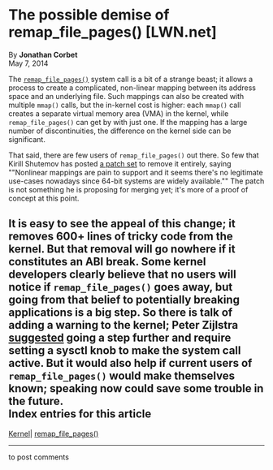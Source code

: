 # The possible demise of remap_file_pages() [LWN.net]

By **Jonathan Corbet**  
May 7, 2014 

The [`remap_file_pages()`](http://man7.org/linux/man-pages/man2/remap_file_pages.2.html) system call is a bit of a strange beast; it allows a process to create a complicated, non-linear mapping between its address space and an underlying file. Such mappings can also be created with multiple `mmap()` calls, but the in-kernel cost is higher: each `mmap()` call creates a separate virtual memory area (VMA) in the kernel, while `remap_file_pages()` can get by with just one. If the mapping has a large number of discontinuities, the difference on the kernel side can be significant. 

That said, there are few users of `remap_file_pages()` out there. So few that Kirill Shutemov has posted [a patch set](/Articles/597631/) to remove it entirely, saying ""Nonlinear mappings are pain to support and it seems there's no legitimate use-cases nowadays since 64-bit systems are widely available."" The patch is not something he is proposing for merging yet; it's more of a proof of concept at this point. 

It is easy to see the appeal of this change; it removes 600+ lines of tricky code from the kernel. But that removal will go nowhere if it constitutes an ABI break. Some kernel developers clearly believe that no users will notice if `remap_file_pages()` goes away, but going from that belief to potentially breaking applications is a big step. So there is talk of adding a warning to the kernel; Peter Zijlstra [suggested](/Articles/597635/) going a step further and require setting a sysctl knob to make the system call active. But it would also help if current users of `remap_file_pages()` would make themselves known; speaking now could save some trouble in the future.  
Index entries for this article  
---  
[Kernel](/Kernel/Index)| [remap_file_pages()](/Kernel/Index#remap_file_pages)  
  


* * *

to post comments 
